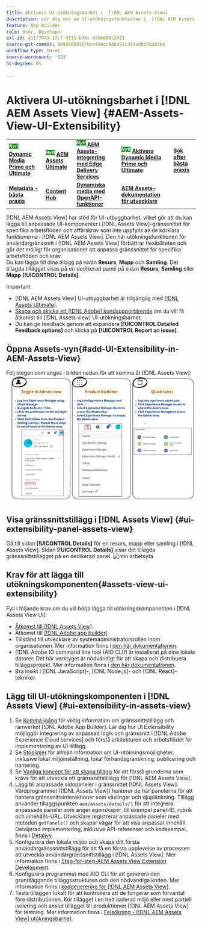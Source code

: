 ```yaml
---
title: Aktivera UI-utökningsbarhet i  [!DNL AEM Assets View]
description: Lär dig mer om UI-utökningsfunktionen i  [!DNL AEM Assets View]. [!DNL AEM Assets View] gränssnittet gör att du kan lägga till anpassade gränssnittskomponenter som uppfyller specifika affärsbehov.
feature: App Builder
role: User, Developer
exl-id: a11f7043-17cf-4331-b76c-d3db099c2411
source-git-commit: 969860593670ce490cc688a92c349addb952b3b4
workflow-type: tm+mt
source-wordcount: '533'
ht-degree: 0%

---
```


# Aktivera UI-utökningsbarhet i [!DNL AEM Assets View] {#AEM-Assets-View-UI-Extensibility}

<table>
    <tr>
        <td>
            <sup style= "background-color:#008000; color:#FFFFFF; font-weight:bold"><i>Nytt</i></sup> <a href="/help/assets/dynamic-media/dm-prime-ultimate.md"><b>Dynamic Media Prime och Ultimate</b></a>
        </td>
        <td>
            <sup style= "background-color:#008000; color:#FFFFFF; font-weight:bold"><i>Nytt</i></sup> <a href="/help/assets/assets-ultimate-overview.md"><b>AEM Assets Ultimate</b></a>
        </td>
        <td>
            <sup style= "background-color:#008000; color:#FFFFFF; font-weight:bold"><i>Nytt</i></sup> <a href="/help/assets/integrate-aem-assets-edge-delivery-services.md"><b>AEM Assets-integrering med Edge Delivery Services</b></a>
        </td>
          <td>
            <sup style= "background-color:#008000; color:#FFFFFF; font-weight:bold"><i>Nytt</i></sup> <a href="/help/assets/dynamic-media/enable-dynamic-media-prime-and-ultimate.md"><b>Aktivera Dynamic Media Prime och Ultimate</b></a>
        </td>
        <td>
            <a href="/help/assets/search-best-practices.md"><b>Sök efter bästa praxis</b></a>
        </td>
    </tr>
    <tr>
        <td>
            <a href="/help/assets/metadata-best-practices.md"><b>Metadata - bästa praxis</b></a>
        </td>
        <td>
            <a href="/help/assets/product-overview.md"><b>Content Hub</b></a>
        </td>
        <td>
            <a href="/help/assets/dynamic-media-open-apis-overview.md"><b>Dynamiska media med OpenAPI-funktioner</b></a>
        </td>
        <td>
            <a href="https://developer.adobe.com/experience-cloud/experience-manager-apis/"><b>AEM Assets-dokumentation för utvecklare</b></a>
        </td>
    </tr>
</table>

[!DNL AEM Assets View] har stöd för UI-utbyggbarhet, vilket gör att du kan lägga till anpassade UI-komponenter i [!DNL Assets View]-gränssnittet för specifika arbetsflöden och affärskrav som inte uppfylls av de körklara funktionerna i [!DNL AEM Assets View]. Den här utökningsfunktionen för användargränssnitt i [!DNL AEM Assets View] förbättrar flexibiliteten och gör det möjligt för organisationer att anpassa gränssnittet för specifika arbetsflöden och krav.\
Du kan lägga till dina tillägg på nivån **Resurs**, **Mapp** och **Samling**. Det tillagda tillägget visas på en dedikerad panel på sidan **Resurs**, **Samling** eller **Mapp** **[!UICONTROL Details]**.

>[!IMPORTANT]
>
> * [!DNL AEM Assets View] UI-utbyggbarhet är tillgänglig med [[!DNL Assets Ultimate]](/help/assets/assets-ultimate-overview.md).
> * [Skapa och skicka ett  [!DNL Adobe] kundsupportärende](https://helpx.adobe.com/se/enterprise/using/support-for-experience-cloud.html) om du vill få åtkomst till [!DNL Assets view] UI-utökningsbarhet.
> * Du kan ge feedback genom att expandera **[!UICONTROL Detailed Feedback options]** och klicka på **[!UICONTROL Report an issue]**.

## <a id="1"></a> Öppna Assets-vyn{#add-UI-Extensibility-in-AEM-Assets-View}

Följ stegen som anges i bilden nedan för att komma åt [!DNL Assets View]:
![ access-assets-view-ui ](/help/assets/assets/access-assets-view.jpg)

## Visa gränssnittstillägg i [!DNL Assets View] {#ui-extensibility-panel-assets-view}

Gå till sidan **[!UICONTROL Details]** för en resurs, mapp eller samling i [!DNL Assets View]. Sidan **[!UICONTROL Details]** visar det tillagda gränssnittstillägget på en dedikerad panel.
![min arbetsyta](/help/assets/assets/my-workspace-assets-view3.png)

## Krav för att lägga till utökningskomponenten{#assets-view-ui-extensibility}

Fyll i följande krav om du vill börja lägga till utökningskomponenten i [!DNL Assets View UI]:

* [Åtkomst till [!DNL Assets View]](#1).
* Åtkomst till [[!DNL Adobe app builder]](https://developer.adobe.com/app-builder/docs/overview/).
* Tillstånd till utvecklare av systemadministratörsrollen inom organisationen. Mer information finns i [den här dokumentationen](https://developer.adobe.com/uix/docs/guides/get-access/).
* [!DNL Adobe IO command line tool (AIO CLI)] är installerat på dina lokala datorer. Det här verktyget är nödvändigt för att skapa och distribuera tilläggsprojekt. Mer information finns i [den här dokumentationen](https://developer.adobe.com/app-builder/docs/getting_started/#local-environment-set-up).
* Bra insikt i [!DNL JavaScript]-, [!DNL Node.js]- och [!DNL React]-tekniker.

## Lägg till UI-utökningskomponenten i [!DNL Assets View] {#ui-extensibility-in-assets-view}

1. Se [Komma igång](https://developer.adobe.com/uix/docs/getting-started/) för viktig information om gränssnittstillägg och ramverket [!DNL Adobe App Builder]. Lär dig hur UI Extensibility möjliggör integrering av anpassad logik och gränssnitt i [!DNL Adobe Experience Cloud services] och förstå arkitekturen och arbetsflödet för implementering av UI-tillägg.
1. Se [Stödlinjer](https://developer.adobe.com/uix/docs/guides/) för allmän information om UI-utökningsmöjligheter, inklusive lokal miljöinställning, lokal förhandsgranskning, publicering och hantering.
1. Se [Vanliga koncept för att skapa tillägg](https://developer.adobe.com/uix/docs/services/aem-assets-view/api/commons/) för att förstå grunderna som krävs för att utveckla ett gränssnittstillägg för [!DNL AEM Assets View].
1. Lägg till anpassade sidopaneler i gränssnittet [!DNL Assets View]. Värdprogrammet ([!DNL Assets View]) hanterar de här panelerna för att hantera gränssnittsinteraktioner som växlingar och djuplänkning. Tillägg använder tilläggspunkten `aem/assets/details/1` för att integrera anpassade paneler som anger egenskaper, till exempel panel-ID, rubrik och innehålls-URL. Utvecklare registrerar anpassade paneler med metoden `getPanels()` och skapar vägar för att visa anpassat innehåll. Detaljerad implementering, inklusive API-referenser och kodexempel, finns i [Detaljvy](https://developer.adobe.com/uix/docs/services/aem-assets-view/api/details-view/).
1. Konfigurera den lokala miljön och skapa ditt första användargränssnittstillägg för att få en första upplevelse av processen att utveckla användargränssnittstillägg i [!DNL Assets View]. Mer information finns i [Steg-för-steg-AEM Assets View Extension Development](https://developer.adobe.com/uix/docs/services/aem-assets-view/extension-development/).
1. Konfigurera programmet med AIO CLI för att generera den grundläggande tilläggsstrukturen och den nödvändiga koden. Mer information finns i [kodgenerering för  [!DNL AEM Assets View]](https://developer.adobe.com/uix/docs/services/aem-assets-view/code-generation/).
1. Testa tilläggen lokalt för att kontrollera att de fungerar som förväntat före distributionen. Kör tillägget i en helt isolerad miljö eller med partiell isolering och anslut tillägget till produktionen [!DNL AEM Assets View] för testning. Mer information finns i [Felsökning - [!DNL AEM Assets View] utökningsbarhet](https://developer.adobe.com/uix/docs/services/aem-assets-view/debug/).
